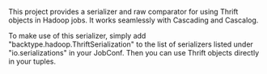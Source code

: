 This project provides a serializer and raw comparator for using Thrift objects in Hadoop jobs. It works seamlessly with Cascading and Cascalog.

To make use of this serializer, simply add "backtype.hadoop.ThriftSerialization" to the list of serializers listed under "io.serializations" in your JobConf. Then you can use Thrift objects directly in your tuples.